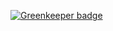 

[![Greenkeeper badge](https://badges.greenkeeper.io/kumavis/node-fs-index.svg)](https://greenkeeper.io/)